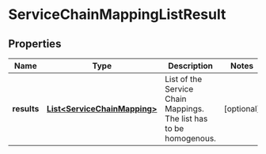# ServiceChainMappingListResult

## Properties
Name | Type | Description | Notes
------------ | ------------- | ------------- | -------------
**results** | [**List&lt;ServiceChainMapping&gt;**](ServiceChainMapping.md) | List of the Service Chain Mappings. The list has to be homogenous. |  [optional]
